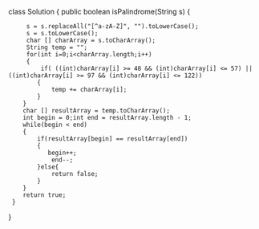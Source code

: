 class Solution {
     public boolean isPalindrome(String s) {

         s = s.replaceAll("[^a-zA-Z]", "").toLowerCase();
         s = s.toLowerCase();
         char [] charArray = s.toCharArray();
         String temp = "";
         for(int i=0;i<charArray.length;i++)
         {
             if( ((int)charArray[i] >= 48 && (int)charArray[i] <= 57) || ((int)charArray[i] >= 97 && (int)charArray[i] <= 122))
            {
                temp += charArray[i];
            }
        }
        char [] resultArray = temp.toCharArray();
        int begin = 0;int end = resultArray.length - 1;
        while(begin < end)
        {
            if(resultArray[begin] == resultArray[end])
            {
               begin++;
                end--;
            }else{
                return false;
            }
        }
        return true;
     }
}
